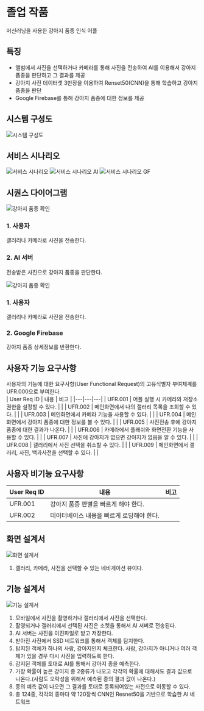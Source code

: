 # 졸업 작품
머신러닝을 사용한 강아지 품종 인식 어플

## 특징
- 앨범에서 사진을 선택하거나 카메라를 통해 사진을 전송하여 AI를 이용해서 강아지 품종을 판단하고 그 결과를 제공
- 강아지 사진 데이터셋 3만장을 이용하여 Renset50(CNN)을 통해 학습하고 강아지 품종을 판단
- Google Firebase를 통해 강아지 품종에 대한 정보를 제공

## 시스템 구성도
![시스템 구성도](./img/system_architecture.png)

## 서비스 시나리오
![서비스 시나리오](./img/service_scenario.png)
![서비스 시나리오 AI](./img/service_scenario_ai.png)
![서비스 시나리오 GF](./img/service_scenario_gf.png)

## 시퀀스 다이어그램
![강아지 품종 확인](./img/sequence_diagram_1.png)
### 1. 사용자
갤러리나 카메라로 사진을 전송한다.
### 2. AI 서버
전송받은 사진으로 강아지 품종을 판단한다.

![강아지 품종 확인](./img/sequence_diagram_2.png)
### 1. 사용자
갤러리나 카메라로 사진을 전송한다.
### 2. Google Firebase
강아지 품종 상세정보를 반환한다.

## 사용자 기능 요구사항
사용자의 기능에 대한 요구사항(User Functional Request)의 고유식별자 부여체계를 UFR.000으로 부여한다.  
| User Req ID | 내용 | 비고 |
|---|---|---|
| UFR.001 | 어플 실행 시 카메라와 저장소 권한을 설정할 수 있다. |  |
| UFR.002 | 메인화면에서 나의 갤러리 목록을 조회할 수 있다. |  |
| UFR.003 | 메인화면에서 카메라 기능을 사용할 수 있다. |  |
| UFR.004 | 메인화면에서 강아지 품종에 대한 정보를 볼 수 있다. |  |
| UFR.005 | 사진전송 후에 강아지 품종에 대한 결과가 나온다. |  |
| UFR.006 | 카메라에서 플래쉬와 화면전환 기능을 사용할 수 있다. |  |
| UFR.007 | 사진에 강아지가 없으면 강아지가 없음을 알 수 있다. |  |
| UFR.008 | 갤러리에서 사진 선택을 취소할 수 있다. |  |
| UFR.009 | 메인화면에서 갤러리, 사진, 백과사전을 선택할 수 있다. |  |

## 사용자 비기능 요구사항
| User Req ID | 내용 | 비고 |
|---|---|---|
| UFR.001 | 강아지 품종 판별을 빠르게 해야 한다. |  |
| UFR.002 | 데이터베이스 내용을 빠르게 로딩해야 한다. |  |

## 화면 설계서
![화면 설계서](./img/screen_architecture.png)
1. 갤러리, 카메라, 사전을 선택할 수 있는 네비게이션 뷰이다.

## 기능 설계서
![기능 설계서](./img/function_architecture.png)
1. 모바일에서 사진을 촬영하거나 갤러리에서 사진을 선택한다.
2. 촬영되거나 갤러리에서 선택된 사진은 소켓을 통해서 AI 서버로 전송된다.
3. AI 서버는 사진을 이진파일로 받고 저장한다.
4. 받아진 사진에서 SSD 네트워크를 통해서 객체를 탐지한다.
5. 탐지된 객체가 하나의 사람, 강아지인지 체크한다. 사람, 강아지가 아니거나 여러 객체가 있을 경우 다시 사진을 입력하도록 한다.
6. 감지된 객체를 토대로 AI를 통해서 강아지 종을 예측한다.
7. 가장 확률이 높은 강이지 종 2종류가 나오고 각각의 확률에 대해서도 결과 값으로 나온다.(사람도 오락성을 위해서 예측된 종의 결과 값이 나온다.)
8. 종의 예측 값이 나오면 그 결과를 토대로 등록되어있는 사전으로 이동할 수 있다.
9. 총 124종, 각각의 종마다 약 120장씩 CNN인 Resnet50을 기반으로 학습한 AI 네트워크